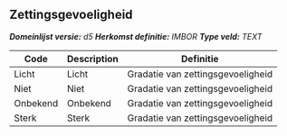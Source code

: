 ﻿## Zettingsgevoeligheid

*__Domeinlijst versie:__ d5*
*__Herkomst definitie:__ IMBOR*
*__Type veld:__ TEXT*

|__Code__ |__Description__ |__Definitie__	|
|	---	|	---	|   ---	| 
| Licht | Licht | Gradatie van zettingsgevoeligheid |
| Niet | Niet | Gradatie van zettingsgevoeligheid |
| Onbekend | Onbekend | Gradatie van zettingsgevoeligheid |
| Sterk | Sterk | Gradatie van zettingsgevoeligheid |
